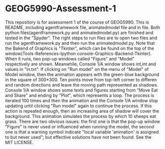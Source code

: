 # GEOG5990-Assessment-1
This repository is for assessment 1 of the course of GEOG5990.
This is README, including agentframework file, animatedmodel file and in file.
Both python files(agentframework.py and animatedmodel.py) are finished and tested in the "Spyder".
The right steps to run files are to open two files and run the agentframework.py and then run the animatedmodel.py.
Note that the Bakend of Graphics is "Tkinter", which can be found on the top of the window(Tools-References-Ipython console-Graphics-Backend-Tkinter).
When it runs, two pop-up windows called "Figure" and "Model" respectively are shown. Meanwhile, Console 1/A window shows <td class="y">int</td>,<td class="x">int</td> and values in "in.txt".
If clicking on "Run model" on the menu of "Model" of Model window, then the animation appears with the green-blue background in the square of 300*300. Ten points move from top-left corner to differen and random directions and leave the moving path represented as shadows.
Console 1/A window shows some texts and figures starting from "Move Eat and Share" and ending by "Plot", which represents a loop.
The process is iterated 100 times and then the animation and the Console 1/A window stop updating until clicking "Run model" again to continue the process. If this action is repeated enough, then an increasing area of shadow will cover the background.
This animation simulates the process by which 10 sheeps eat grass.
There are two obvious issues: the first one is that the pop-up window "Figure" is never used or influenced when running the model, the second one is that a warning symbol indicate "local variable 'animation' is assigned to but never used"; but effective solutions have not been found.
See the MIT LICENSE. 
